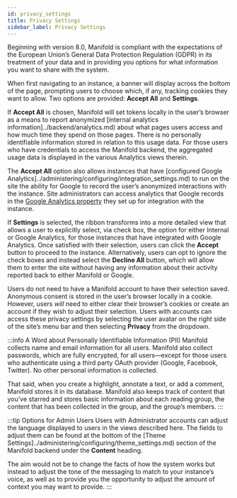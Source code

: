 ```yaml
---
id: privacy_settings
title: Privacy Settings
sidebar_label: Privacy Settings
---
```


Beginning with version 8.0, Manifold is compliant with the expectations of the European Union’s General Data Protection Regulation (GDPR) in its treatment of your data and in providing you options for what information you want to share with the system.

When first navigating to an instance, a banner will display across the bottom of the page, prompting users to choose which, if any, tracking cookies they want to allow. Two options are provided: **Accept All** and **Settings**.

If **Accept All** is chosen, Manifold will set tokens locally in the user’s browser as a means to report anonymized [internal analytics information]../backend/analytics.md) about what pages users access and how much time they spend on those pages. There is no personally identifiable information stored in relation to this usage data. For those users who have credentials to access the Manifold backend, the aggregated usage data is displayed in the various Analytics views therein.

The **Accept All** option also allows instances that have [configured Google Analytics]../administering/configuring/integration_settings.md) to run on the site the ability for Google to record the user’s anonymized interactions with the instance. Site administrators can access analytics that Google records in the [Google Analytics property](https://analytics.google.com/analytics/web/#/) they set up for integration with the instance.

If **Settings** is selected, the ribbon transforms into a more detailed view that allows a user to explicitly select, via check box, the option for either Internal or Google Analytics, for those instances that have integrated with Google Analytics. Once satisfied with their selection, users can click the **Accept** button to proceed to the instance. Alternatively, users can opt to ignore the check boxes and instead select the **Decline All** button, which will allow them to enter the site without having any information about their activity reported back to either Manifold or Google.

Users do not need to have a Manifold account to have their selection saved. Anonymous consent is stored in the user’s browser locally in a cookie. However, users *will* need to either clear their browser’s cookies or create an account if they wish to adjust their selection. Users with accounts can access these privacy settings by selecting the user avatar on the right side of the site’s menu bar and then selecting **Privacy** from the dropdown. 

:::info A Word about Personally Identifiable Information (PII)
Manifold collects name and email information for all users. Manifold also collect passwords, which are fully encrypted, for all users—except for those users who authenticate using a third party OAuth provider (Google, Facebook, Twitter). No other personal information is collected.

That said, when you create a highlight, annotate a text, or add a comment, Manifold stores it in its database. Manifold also keeps track of content that you’ve starred and stores basic information about each reading group, the content that has been collected in the group, and the group’s members.
:::

:::tip Options for Admin Users
Users with Administrator accounts can adjust the language displayed to users in the views described here. The fields to adjust them can be found at the bottom of the [Theme Settings]../administering/configuring/theme_settings.md) section of the Manifold backend under the **Content** heading.

The aim would not be to change the facts of how the system works but instead to adjust the tone of the messaging to match to your instance’s voice, as well as to provide you the opportunity to adjust the amount of context you may want to provide.
:::